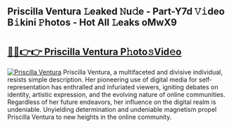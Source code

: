 ## Priscilla Ventura 𝙻eaked 𝙽u𝚍e - Part-Y7d 𝚅𝚒deo B𝚒kini 𝙿hotos - Hot All 𝙻eaks oMwX9

# <h2><a href="http://ld0n6h.urlbe.top/?page=Priscilla+Ventura">🔗🔗👉👉 Priscilla Ventura P𝚑oto𝚜Vid𝚎o</a></h2>

[![Priscilla Ventura](https://i.imgur.com/eBuTRDB.gif)](http://ld0n6h.urlbe.top/?page=Priscilla+Ventura)
Priscilla Ventura, a multifaceted and divisive individual, resists simple description. Her pioneering use of digital media for self-representation has enthralled and infuriated viewers, igniting debates on identity, artistic expression, and the evolving nature of online communities. Regardless of her future endeavors, her influence on the digital realm is undeniable. Unyielding determination and undeniable magnetism propel Priscilla Ventura to new heights in the online community.
